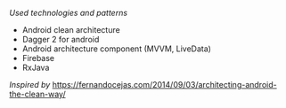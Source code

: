 *Used technologies and patterns*
- Android clean architecture
- Dagger 2 for android
- Android architecture component (MVVM, LiveData)
- Firebase
- RxJava

*Inspired by*
https://fernandocejas.com/2014/09/03/architecting-android-the-clean-way/
